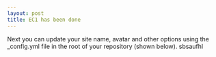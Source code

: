 ```yaml
---
layout: post
title: EC1 has been done
---
```


Next you can update your site name, avatar and other options using the _config.yml file in the root of your repository (shown below).
sbsaufhl
